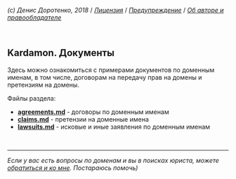 *(c) Денис Доротенко, 2018* / *[Лицензия](https://github.com/xCounsel/kardamon/blob/master/Russian/LICENSE.md)* / *[Предупреждение](https://github.com/xCounsel/kardamon/blob/master/Russian/DISCLAIMER.md)* / *[Об авторе и правообладателе](http://dorotenko.pro/about/)*

<br/>

## Kardamon. Документы
Здесь можно ознакомиться с примерами документов по доменным именам, в том числе, договорам на передачу прав на домены и претензиям на домены.

Файлы раздела:
* **[agreements.md](https://github.com/xCounsel/kardamon/blob/master/Russian/docs/agreements.md)** - договоры по доменным именам
* **[сlaims.md](https://github.com/xCounsel/kardamon/blob/master/Russian/docs/claims.md)** - претензии на доменные имена
* **[lawsuits.md](https://github.com/xCounsel/kardamon/blob/master/Russian/docs/lawsuits.md)** - исковые и иные заявления по доменным именам

<br/>

----
*Если у вас есть вопросы по доменам и вы в поисках юриста, можете [обратиться и ко мне](http://dorotenko.pro/contact/). Постараюсь помочь)* 
